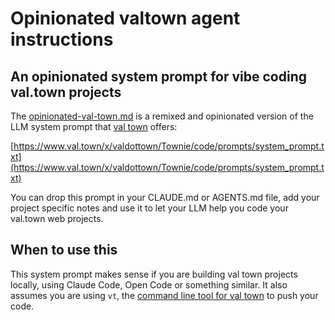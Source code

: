 # Opinionated valtown agent instructions

## An opinionated system prompt for vibe coding val.town projects

The [opinionated-val-town.md](https://github.com/tijs/opinionated-val-town/blob/main/opinionated-val-town.md) is a remixed and opinionated version of the LLM system prompt that [val town](https://val.town) offers:

[https://www.val.town/x/valdottown/Townie/code/prompts/system_prompt.txt](https://www.val.town/x/valdottown/Townie/code/prompts/system_prompt.txt)

You can drop this prompt in your CLAUDE.md or AGENTS.md file, add your project specific notes and use it to let your LLM help you code your val.town web projects.

## When to use this

This system prompt makes sense if you are building val town projects locally, using Claude Code, Open Code or something similar. It also assumes you are using `vt`, the [command line tool for val town](https://github.com/val-town/vt) to push your code.

